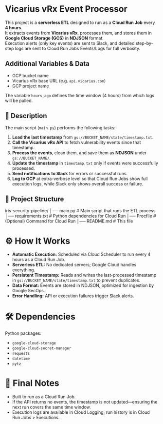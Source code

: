 # Vicarius vRx Event Processor

This project is a **serverless ETL** designed to run as a **Cloud Run Job** every **4 hours**.  
It extracts events from **Vicarius vRx**, processes them, and stores them in **Google Cloud Storage (GCS)** in **NDJSON** format.  
Execution alerts (only key events) are sent to Slack, and detailed step-by-step logs are sent to Cloud Run Jobs Events/Logs for full verbosity.

## Additional Variables & Data

- GCP bucket name  
- Vicarius vRx base URL (e.g. `api.vicarius.com`)  
- GCP project name  

The variable `hours_ago` defines the time window (4 hours) from which logs will be pulled.

## 📌 Description

The main script (`main.py`) performs the following tasks:

1. **Load the last timestamp** from `gs://BUCKET_NAME/state/timestamp.txt`.  
2. **Call the Vicarius vRx API** to fetch vulnerability events since that timestamp.  
3. **Process the events**, clean them, and save them as **NDJSON** under `gs://BUCKET_NAME/`.  
4. **Update the timestamp** in `timestamp.txt` only if events were successfully processed.  
5. **Send notifications to Slack** for errors or successful runs.  
6. **Log to GCP** at extra-verbose level so that Cloud Run Jobs show full execution logs, while Slack only shows overall success or failure.

## 📂 Project Structure

iris-security-pipeline/
│── main.py              # Main script that runs the ETL process
│── requirements.txt     # Python dependencies for Cloud Run
│── Procfile             # (Optional) Command for Cloud Run
│── README.md            # This file

# ⚙️ How It Works

- **Automatic Execution:** Scheduled via Cloud Scheduler to run every 4 hours as a Cloud Run Job.
- **Serverless ETL:** No dedicated servers; Google Cloud handles everything.
- **Persistent Timestamp:** Reads and writes the last-processed timestamp in `gs://BUCKET_NAME/state/timestamp.txt` to prevent duplicates.
- **Data Format:** Events are stored in NDJSON, optimized for ingestion by Google SecOps.
- **Error Handling:** API or execution failures trigger Slack alerts.

# 🛠 Dependencies

Python packages:

- `google-cloud-storage`
- `google-cloud-secret-manager`
- `requests`
- `datetime`
- `pytz`

# 🚀 Final Notes

- Built to run as a Cloud Run Job.
- If the API returns no events, the timestamp is not updated—ensuring the next run covers the same time window.
- Execution logs are available in Cloud Logging; run history is in Cloud Run Jobs > Executions.
